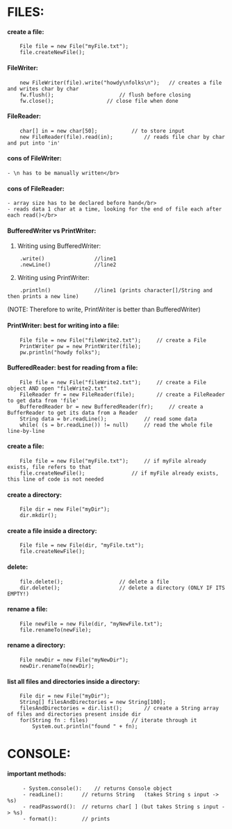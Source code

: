 # FILES:

#### create a file:
```
	File file = new File("myFile.txt");
	file.createNewFile();
```


#### FileWriter:
```
	new FileWriter(file).write("howdy\nfolks\n");	// creates a file and writes char by char
	fw.flush(); 					// flush before closing
	fw.close();					// close file when done
```


#### FileReader:
```
	char[] in = new char[50]; 			// to store input
	new FileReader(file).read(in);			// reads file char by char and put into 'in'
```

#### cons of FileWriter:</br>
	- \n has to be manually written</br>
#### cons of FileReader:</br>
	- array size has to be declared before hand</br>
	- reads data 1 char at a time, looking for the end of file each after each read()</br>


#### BufferedWriter vs PrintWriter:

1. Writing using BufferedWriter:
```
	.write()				//line1
	.newLine()				//line2
```
2. Writing using PrintWriter:
```
	.println()				//line1 (prints character[]/String and then prints a new line)
```
(NOTE: Therefore to write, PrintWriter is better than BufferedWriter)


#### PrintWriter: best for writing into a file:
```
	File file = new File("fileWrite2.txt"); 	// create a File
	PrintWriter pw = new PrintWriter(file);
	pw.println("howdy folks");
```


#### BufferedReader: best for reading from a file:
```
	File file = new File("fileWrite2.txt"); 	// create a File object AND open "fileWrite2.txt"
	FileReader fr = new FileReader(file); 		// create a FileReader to get data from 'file'
	BufferedReader br = new BufferedReader(fr); 	// create a BufferReader to get its data from a Reader
	String data = br.readLine();			// read some data
	while( (s = br.readLine()) != null)		// read the whole file line-by-line
```


#### create a file:
```
	File file = new File("myFile.txt");		// if myFile already exists, file refers to that
	file.createNewFile();				// if myFile already exists, this line of code is not needed
```


#### create a directory:
```
	File dir = new File("myDir");
	dir.mkdir();
```


#### create a file inside a directory:
```
	File file = new File(dir, "myFile.txt");
	file.createNewFile();
```


#### delete:
```
	file.delete();					// delete a file
	dir.delete();					// delete a directory (ONLY IF ITS EMPTY!)
```


#### rename a file:
```
	File newFile = new File(dir, "myNewFile.txt");
	file.renameTo(newFile);
```


#### rename a directory:
```
	File newDir = new File("myNewDir");
	newDir.renameTo(newDir);
```


#### list all files and directories inside a directory:
```
	File dir = new File("myDir");
	String[] filesAndDirectories = new String[100];
	filesAndDirectories = dir.list();		// create a String array of files and directories present inside dir
	for(String fn : files) 				// iterate through it
		System.out.println("found " + fn);
```


# CONSOLE:

#### important methods:
```
	 - System.console(): 	// returns Console object
	 - readLine(): 		// returns String	(takes String s input -> %s)
	 - readPassword(): 	// returns char[ ] (but takes String s input -> %s)
	 - format(): 		// prints 
```	 
